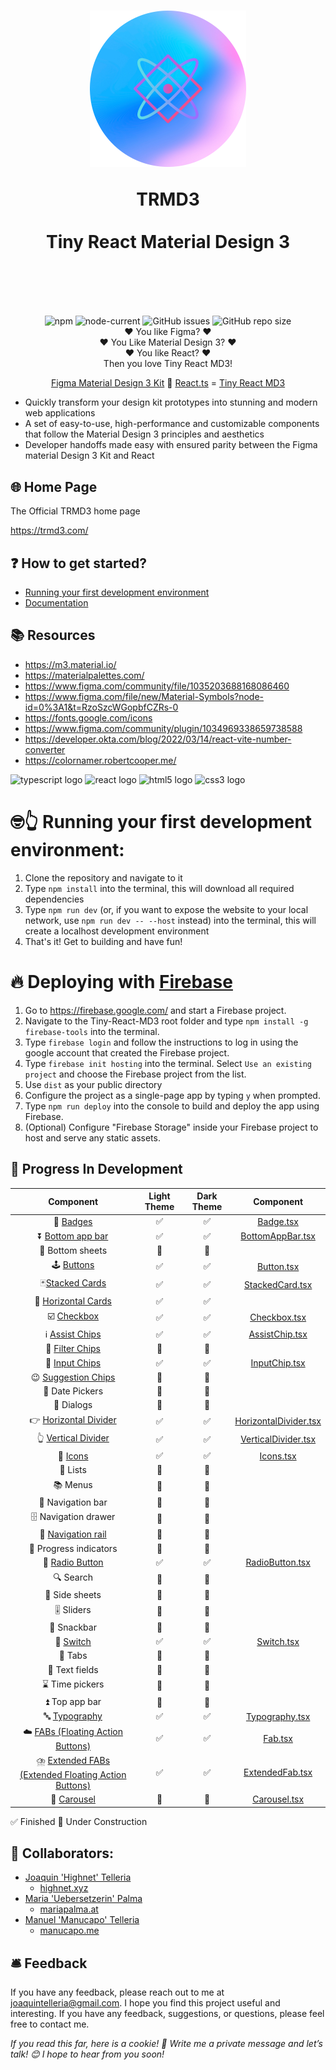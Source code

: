 <h1 align="center">
  <img src="/src/assets/tiny-react-md3-logo.png" width="250px"/>  

  TRMD3 </br></br>
Tiny React Material Design 3
<div align="center""> 
<br/>
</div>
<h1>

##

<div align="center""> 
<img alt="npm" src="https://img.shields.io/npm/v/vite?style=for-the-badge">
<img alt="node-current" src="https://img.shields.io/node/v/vite?style=for-the-badge">
<img alt="GitHub issues" src="https://img.shields.io/github/issues/highnet/Tiny-React-MD3?style=for-the-badge">
<img alt="GitHub repo size" src="https://img.shields.io/github/repo-size/highnet/Tiny-React-MD3?style=for-the-badge">
</div>

<div align="center">
❤️ You like Figma? ❤️ </br>
❤️ You Like Material Design 3? ❤️</br>
❤️ You like React? ❤️ </br>
 Then you love Tiny React MD3!  </br>

[Figma Material Design 3 Kit](https://www.figma.com/community/file/1035203688168086460) 🤝 [React.ts](https://developer.okta.com/blog/2022/03/14/react-vite-number-converter) = [Tiny React MD3](https://github.com/highnet/Tiny-React-MD3/) </br>

</div>

- Quickly transform your design kit prototypes into stunning and modern web applications
- A set of easy-to-use, high-performance and customizable components that follow the Material Design 3 principles and aesthetics
- Developer handoffs made easy with ensured parity between the Figma material Design 3 Kit and React

## 🌐 Home Page

The Official TRMD3 home page

https://trmd3.com/

## ❓ How to get started?

- [Running your first development environment](https://github.com/highnet/Tiny-React-MD3/tree/master#-running-your-first-development-environment)
- [Documentation](https://github.com/highnet/Tiny-React-MD3/blob/master/src/readme.md)

## 📚 Resources

- https://m3.material.io/
- https://materialpalettes.com/
- https://www.figma.com/community/file/1035203688168086460
- https://www.figma.com/file/new/Material-Symbols?node-id=0%3A1&t=RzoSzcWGopbfCZRs-0
- https://fonts.google.com/icons
- https://www.figma.com/community/plugin/1034969338659738588
- https://developer.okta.com/blog/2022/03/14/react-vite-number-converter
- https://colornamer.robertcooper.me/

<div align="left">
  <img src="https://cdn.jsdelivr.net/gh/devicons/devicon/icons/typescript/typescript-original.svg" height="40" width="52" alt="typescript logo"  />
  <img src="https://cdn.jsdelivr.net/gh/devicons/devicon/icons/react/react-original.svg" height="40" width="52" alt="react logo"  />
  <img src="https://cdn.jsdelivr.net/gh/devicons/devicon/icons/html5/html5-original.svg" height="40" width="52" alt="html5 logo"  />
  <img src="https://cdn.jsdelivr.net/gh/devicons/devicon/icons/css3/css3-original.svg" height="40" width="52" alt="css3 logo"  />
</div>

# 🤓👆 Running your first development environment:

1. Clone the repository and navigate to it
2. Type `npm install` into the terminal, this will download all required dependencies
3. Type `npm run dev` (or, if you want to expose the website to your local network, use `npm run dev -- --host` instead) into the terminal, this will create a localhost development environment
4. That's it! Get to building and have fun!

# 🔥 Deploying with [Firebase](https://firebase.google.com/)

1. Go to https://firebase.google.com/ and start a Firebase project.
2. Navigate to the Tiny-React-MD3 root folder and type `npm install -g firebase-tools` into the terminal.
3. Type `firebase login` and follow the instructions to log in using the google account that created the Firebase project.
4. Type `firebase init hosting` into the terminal. Select `Use an existing project` and choose the Firebase project from the list.
5. Use `dist` as your public directory
6. Configure the project as a single-page app by typing `y` when prompted.
7. Type `npm run deploy` into the console to build and deploy the app using Firebase.
8. (Optional) Configure "Firebase Storage" inside your Firebase project to host and serve any static assets.

## 🚧 Progress In Development

| Component | Light Theme | Dark Theme | Component |
| :-------: | :--------: | :---------: | :-------: | 
| 📛 [Badges](https://github.com/highnet/Tiny-React-MD3/blob/master/src/readme.md#-badge) | ✅ | ✅ | [Badge.tsx](https://github.com/highnet/Tiny-React-MD3/blob/master/src/Badge/Badge.tsx) |
| ⏬ [Bottom app bar](https://github.com/highnet/Tiny-React-MD3/blob/master/src/readme.md#-bottom-app-bar) | ✅ | ✅ | [BottomAppBar.tsx](https://github.com/highnet/Tiny-React-MD3/blob/master/src/App%20Bars/Bottom%20App%20Bar/BottomAppBar.tsx) | |
| 🔽 Bottom sheets | 🚧 | 🚧 | | 
| 🕹️ [Buttons](https://github.com/highnet/Tiny-React-MD3/blob/master/src/readme.md#%EF%B8%8F-buttons) | ✅ | ✅ |  [Button.tsx](https://github.com/highnet/Tiny-React-MD3/blob/master/src/Button/Button.tsx) |
| 🃏[Stacked Cards](https://github.com/highnet/Tiny-React-MD3/blob/master/src/readme.md#-stacked-card) | ✅ | ✅ | [StackedCard.tsx](https://github.com/highnet/Tiny-React-MD3/blob/master/src/Cards/StackedCard/StackedCard.tsx) |
| 🪪 [Horizontal Cards](https://github.com/highnet/Tiny-React-MD3/blob/master/src/readme.md#-horizontal-card) | ✅ | ✅ | | |
| ☑️ [Checkbox](https://github.com/highnet/Tiny-React-MD3/blob/master/src/readme.md#%EF%B8%8F-checkbox) | ✅ | ✅ | [Checkbox.tsx](https://github.com/highnet/Tiny-React-MD3/blob/master/src/Checkbox/Checkbox.tsx) |
| ℹ️ [Assist Chips](https://github.com/highnet/Tiny-React-MD3/blob/master/src/readme.md#%E2%84%B9%EF%B8%8F-assist-chip) | ✅ | ✅ | [AssistChip.tsx](https://github.com/highnet/Tiny-React-MD3/blob/master/src/Chips/AssistChip/AssistChip.tsx) |
| 🥅 [Filter Chips](https://github.com/highnet/Tiny-React-MD3/blob/master/src/readme.md#-filter-chip) | 🚧 | 🚧 | | |
| 🔌 [Input Chips](https://github.com/highnet/Tiny-React-MD3/blob/master/src/readme.md#-input-chip) | ✅ | ✅ | [InputChip.tsx](https://github.com/highnet/Tiny-React-MD3/blob/master/src/Chips/InputChip/InputChip.tsx) |
| 😉 [Suggestion Chips](https://github.com/highnet/Tiny-React-MD3/blob/master/src/readme.md#-suggestion-chip) | 🚧 | 🚧 | | |
| 📅 Date Pickers | 🚧 | 🚧 | | 
| 💬 Dialogs | 🚧 | 🚧 | | 
| 👉 [Horizontal Divider](https://github.com/highnet/Tiny-React-MD3/blob/master/src/readme.md#-horizontal-divider) | ✅ | ✅ | [HorizontalDivider.tsx](https://github.com/highnet/Tiny-React-MD3/blob/master/src/Dividers/HorizontalDivider/HorizontalDivider.tsx) |
| 👆 [Vertical Divider](https://github.com/highnet/Tiny-React-MD3/blob/master/src/readme.md#-vertical-divider) | ✅ | ✅ | [VerticalDivider.tsx](https://github.com/highnet/Tiny-React-MD3/blob/master/src/Dividers/VerticalDivider/VerticalDivider.tsx) |
| 💟 [Icons](https://github.com/highnet/Tiny-React-MD3/blob/master/src/readme.md#-icons) | ✅ | ✅ | [Icons.tsx](https://github.com/highnet/Tiny-React-MD3/blob/master/src/Icon/Icon.tsx) |
| 📝 Lists | 🚧 | 🚧 | | 
| 📚 Menus | 🚧 | 🚧 | | 
| 🧭 Navigation bar | 🚧 | 🚧 | | 
| 🗄️ Navigation drawer | 🚧 | 🚧 | | 
| 🚈 [Navigation rail](https://github.com/highnet/Tiny-React-MD3/blob/master/src/readme.md#-navigation-rail) | 🚧 | 🚧 | | 
| 🔄 Progress indicators | 🚧 | 🚧 | | 
| 🔘 [Radio Button](https://github.com/highnet/Tiny-React-MD3/tree/master/src#-radio-button) | ✅ | ✅ | [RadioButton.tsx](https://github.com/highnet/Tiny-React-MD3/blob/master/src/Radio%20Button/RadioButton.tsx) |
| 🔍 Search | 🚧 | 🚧 | | 
| 📑 Side sheets | 🚧 | 🚧 | | 
| 🎚️ Sliders | 🚧 | 🚧 | | 
| 🥨 Snackbar | 🚧 | 🚧 | | 
| 🔦 [Switch](https://github.com/highnet/Tiny-React-MD3/blob/master/src/readme.md#-switch) | ✅ | ✅ | [Switch.tsx](https://github.com/highnet/Tiny-React-MD3/blob/master/src/Switch/Switch.tsx) |
| 📑 Tabs | 🚧 | 🚧 | | 
| 📜 Text fields | 🚧 | 🚧 | | 
| ⌛ Time pickers | 🚧 | 🚧 | | 
| ⏫ Top app bar | 🚧 | 🚧 | | 
| 🔤 [Typography](https://github.com/highnet/Tiny-React-MD3/blob/master/src/readme.md#-typography) | ✅ | ✅ | [Typography.tsx](https://github.com/highnet/Tiny-React-MD3/blob/master/src/Typography/Typography.tsx) |
| ☁️ [FABs (Floating Action Buttons)](https://github.com/highnet/Tiny-React-MD3/tree/master/src#%EF%B8%8F-fabs) | ✅ | ✅ | [Fab.tsx](https://github.com/highnet/Tiny-React-MD3/blob/master/src/FAB/Fab.tsx) |
| ⛈️ [Extended FABs (Extended Floating Action Buttons)](https://github.com/highnet/Tiny-React-MD3/tree/master/src#%EF%B8%8F-extended-fabs) | ✅ | ✅ | [ExtendedFab.tsx](https://github.com/highnet/Tiny-React-MD3/blob/master/src/FABs/Extended%20FAB/ExtendedFab.tsx) |
| 🎠 [Carousel](https://github.com/highnet/Tiny-React-MD3/blob/master/src/readme.md#-carousel) | 🚧 | 🚧 | [Carousel.tsx](https://github.com/highnet/Tiny-React-MD3/blob/5584b776d1a07f09c8efd6f54d1fd70d13ee600a/src/Carousel/Carousel.tsx) |


✅ Finished
🚧 Under Construction

## 👥 Collaborators:

- [Joaquin 'Highnet' Telleria](https://www.linkedin.com/in/joaquin-telleria-57957aa5/)
  - [highnet.xyz](https://www.highnet.xyz)
- [Maria 'Uebersetzerin' Palma](https://www.linkedin.com/in/maria-palma-a9a101189/)
  - [mariapalma.at](https://mariapalma.at/)
- [Manuel 'Manucapo' Telleria](https://manucapo.me/)
  - [manucapo.me](https://manucapo.me/)

## 🛎️ Feedback

If you have any feedback, please reach out to me at joaquintelleria@gmail.com.
I hope you find this project useful and interesting. If you have any feedback, suggestions, or questions, please feel free to contact me.

<i>If you read this far, here is a cookie! 🍪 Write me a private message and let’s talk! 😊 I hope to hear from you soon!</i>
